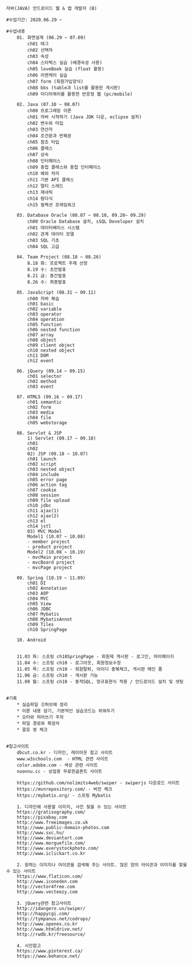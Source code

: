 ﻿
	자바(JAVA) 안드로이드 웹 & 앱 개발자 (B)

	#수업기간: 2020.06.29 ~

	#수업내용
		01. 화면설계 (06.29 ~ 07.09)
			ch01 태그
			ch02 선택자
			ch03 속성
			ch04 스타벅스 실습 (배경속성 사용)
			ch05 loveBook 실습 (float 활용)
			ch06 리엔케이 실습
			ch07 form (회원가입양식)
			ch08 bbs (table과 list를 활용한 게시판)
			ch09 미디어쿼리를 활용한 반응형 웹 (pc/mobile)
		
		02. Java (07.10 ~ 08.07)
			ch00 프로그래밍 이론
			ch01 자바 시작하기 (Java JDK 다운, eclipse 설치)
			ch02 변수와 타입
			ch03 연산자
			ch04 조건문과 반복문
			ch05 참조 타입
			ch06 클래스
			ch07 상속
			ch08 인터페이스
			ch09 중첩 클래스와 중첩 인터페이스
			ch10 예외 처리
			ch11 기본 API 클래스
			ch12 멀티 스레드
			ch13 제네릭
			ch14 람다식
			ch15 컬렉션 프레임워크

		03. Database Oracle (08.07 ~ 08.18, 09.28~ 09.29)
			ch00 Oracle Database 설치, sSQL Developer 설치
			ch01 데이터베이스 시스템
			ch02 관계 데이터 모델
			ch03 SQL 기초
			ch04 SQL 고급

		04. Team Project (08.18 ~ 08.26)
			8.18 화: 프로젝트 주제 선정
			8.19 수: 초안발표
			8.21 금: 중간발표
			8.26 수: 최종발표
			
		05. JavaScript (08.31 ~ 09.11)
			ch00 자바 복습
			ch01 basic
			ch02 variable
			ch03 operator
			ch04 operation
			ch05 function
			ch06 nested function
			ch07 array
			ch08 object
			ch09 client object
			ch10 nested object
			ch11 DOM
			ch12 event

		06. jQuery (09.14 ~ 09.15)
			ch01 selector
			ch02 method
			ch03 event

		07. HTML5 (09.16 ~ 09.17)
			ch01 semantic
			ch02 form
			ch03 media
			ch04 file
			ch05 webstorage

		08. Servlet & JSP
		    1) Servlet (09.17 ~ 09.18)
			ch01
			ch02
		    02) JSP (09.18 ~ 10.07)
			ch01 launch
			ch02 script
			ch03 nested object
			ch04 include
			ch05 error page
			ch06 action tag
			ch07 cookie
			ch08 session
			ch09 file upload
			ch10 jdbc
			ch11 ajax(1)
			ch12 ajax(2)
			ch13 el
			ch14 jstl
		    03) MVC Model
			Model1 (10.07 ~ 10.08)
			- member project
			- product project
			Model2 (10.08 ~ 10.19)
			- mvcMain project
			- mvcBoard project
			- mvcPage project
		
		09. Spring (10.19 ~ 11.09)
			ch01 DI
			ch02 Annotation
			ch03 AOP
			ch04 MVC
			ch05 View
			ch06 JDBC
			ch07 Mybatis
			ch08 MybatisAnnot
			ch09 Tiles
			ch10 SpringPage

		10. Android


		11.03 화: 스프링 ch10SpringPage - 회원제 게시판 - 로그인, 마이페이지
		11.04 수: 스프링 ch10 - 로그아웃, 회원정보수정
		11.05 목: 스프링 ch10 - 회원탈퇴, 아이디 중복체크, 게시판 메인 폼
		11.06 금: 스프링 ch10 - 게시판 기능
		11.09 월: 스프링 ch10 - 동적SQL, 정규표현식 적용 / 안드로이드 설치 및 셋팅


	#기록
		* 실습파일 깃허브에 정리
		* 이론 내용 암기, 기본적인 실습코드는 외워두기
		* 오타와 띄어쓰기 주의
		* 파일 경로와 확장자
		* 괄호 쌍 체크


	#참고사이트
		dbcut.co.kr - 디자인, 레이아웃 참고 사이트
		www.w3schools.com  - HTML 관련 사이트
		color.adobe.com - 색상 관련 사이트
		noonnu.cc - 상업용 무료한글폰트 사이트

		https://github.com/nolimits4web/swiper - swiperjs 다운로드 사이트
		https://mvnrepository.com/ - 버전 체크
		https://mybatis.org/ - 스프링 Mybatis

		1. 디자인에 사용할 이미지, 사진 찾을 수 있는 사이트
		https://gratisography.com/
		https://pixabay.com
		http://www.freeimages.co.uk
		http://www.public-domain-photos.com
		http://www.sxc.hu/
		http://www.deviantart.com
		http://www.morguefile.com/
		http://www.everystockphoto.com/
		http://www.iclickart.co.kr

		2. 원하는 이미지나 아이콘을 검색해 주는 사이트. 많은 양의 아이콘과 이미지를 찾을 수 있는 사이트
		https://www.flaticon.com/
		http://www.iconeden.com
		http://vector4free.com
		http://www.vecteezy.com

		3. jQuery관련 참고사이트
		http://idangero.us/swiper/
		http://happycgi.com/
		http://tympanus.net/codrops/
		http://www.openex.co.kr
		http://www.htmldrive.net/
		http://rwdb.kr/freesource/

		4. 시안참고
		https://www.pinterest.ca/
		https://www.behance.net/
